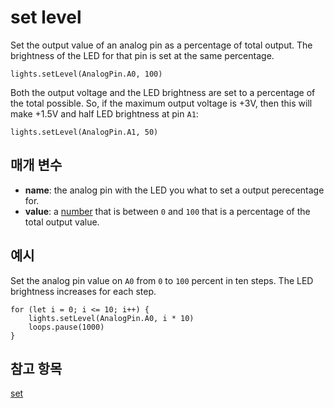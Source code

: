 # set level

Set the output value of an analog pin as a percentage of total output. The brightness of the LED for that pin is set at the same percentage.

```sig
lights.setLevel(AnalogPin.A0, 100)
```

Both the output voltage and the LED brightness are set to a percentage of the total possible. So, if the maximum output voltage is +3V, then this will make +1.5V and half LED brightness at pin `A1`:

```block
lights.setLevel(AnalogPin.A1, 50)
```

## 매개 변수

* **name**: the analog pin with the LED you what to set a output perecentage for.
* **value**: a [number](/types/number) that is between `0` and `100` that is a percentage of the total output value.

## 예시

Set the analog pin value on `A0` from `0` to `100` percent in ten steps. The LED brightness increases for each step.

```blocks
for (let i = 0; i <= 10; i++) {
    lights.setLevel(AnalogPin.A0, i * 10)
    loops.pause(1000)
}
```

## 참고 항목

[set](/reference/lights/set)